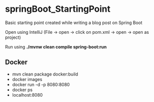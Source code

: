 # springBoot_StartingPoint
Basic starting point created while writing a blog post on Spring Boot

Open using IntelliJ (File -> open -> click on pom.xml -> open -> open as project)

Run using __./mvnw clean compile spring-boot:run__

## Docker

* mvn clean package docker:build
* docker images
* docker run -d -p 8080:8080 <imageId>
* docker ps
* localhost:8080